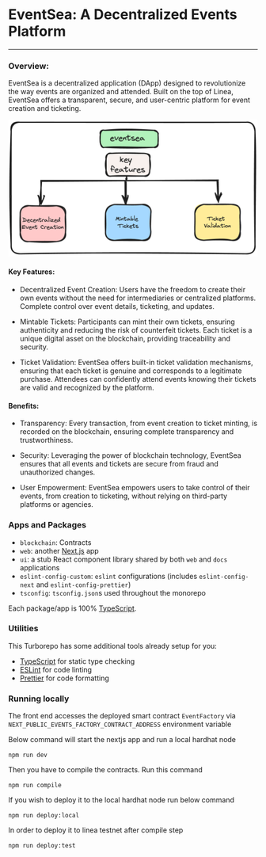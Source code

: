 # EventSea: A Decentralized Events Platform

---

### Overview:

EventSea is a decentralized application (DApp) designed to revolutionize the way events are organized and attended. Built on the top of Linea, EventSea offers a transparent, secure, and user-centric platform for event creation and ticketing.

![image](./eventsea.png)

#### Key Features:

- Decentralized Event Creation:
  Users have the freedom to create their own events without the need for intermediaries or centralized platforms.
  Complete control over event details, ticketing, and updates.

- Mintable Tickets:
  Participants can mint their own tickets, ensuring authenticity and reducing the risk of counterfeit tickets.
  Each ticket is a unique digital asset on the blockchain, providing traceability and security.

- Ticket Validation:
  EventSea offers built-in ticket validation mechanisms, ensuring that each ticket is genuine and corresponds to a legitimate purchase.
  Attendees can confidently attend events knowing their tickets are valid and recognized by the platform.

#### Benefits:

- Transparency: Every transaction, from event creation to ticket minting, is recorded on the blockchain, ensuring complete transparency and trustworthiness.

- Security: Leveraging the power of blockchain technology, EventSea ensures that all events and tickets are secure from fraud and unauthorized changes.
- User Empowerment: EventSea empowers users to take control of their events, from creation to ticketing, without relying on third-party platforms or agencies.

### Apps and Packages

- `blockchain`: Contracts
- `web`: another [Next.js](https://nextjs.org/) app
- `ui`: a stub React component library shared by both `web` and `docs` applications
- `eslint-config-custom`: `eslint` configurations (includes `eslint-config-next` and `eslint-config-prettier`)
- `tsconfig`: `tsconfig.json`s used throughout the monorepo

Each package/app is 100% [TypeScript](https://www.typescriptlang.org/).

### Utilities

This Turborepo has some additional tools already setup for you:

- [TypeScript](https://www.typescriptlang.org/) for static type checking
- [ESLint](https://eslint.org/) for code linting
- [Prettier](https://prettier.io) for code formatting

### Running locally

The front end accesses the deployed smart contract `EventFactory` via
`NEXT_PUBLIC_EVENTS_FACTORY_CONTRACT_ADDRESS` environment variable

Below command will start the nextjs app and run a local hardhat node

```
npm run dev
```

Then you have to compile the contracts. Run this command

```
npm run compile
```

If you wish to deploy it to the local hardhat node run below command

```
npm run deploy:local
```

In order to deploy it to linea testnet after compile step

```
npm run deploy:test
```
